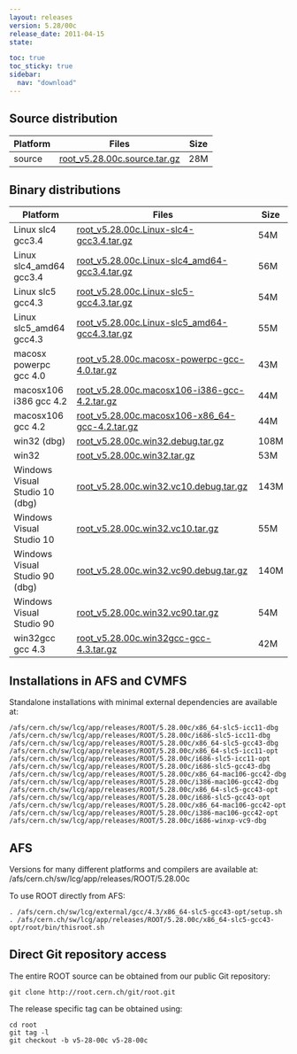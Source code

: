 ```yaml
---
layout: releases
version: 5.28/00c
release_date: 2011-04-15
state:

toc: true
toc_sticky: true
sidebar:
  nav: "download"
---
```



## Source distribution

| Platform       | Files | Size |
|-----------|-------|-----|
| source | [root_v5.28.00c.source.tar.gz](https://root.cern.ch/download/root_v5.28.00c.source.tar.gz) |  28M |


## Binary distributions

| Platform       | Files | Size |
|-----------|-------|-----|
| Linux slc4 gcc3.4 | [root_v5.28.00c.Linux-slc4-gcc3.4.tar.gz](https://root.cern.ch/download/root_v5.28.00c.Linux-slc4-gcc3.4.tar.gz) |  54M |
| Linux slc4_amd64 gcc3.4 | [root_v5.28.00c.Linux-slc4_amd64-gcc3.4.tar.gz](https://root.cern.ch/download/root_v5.28.00c.Linux-slc4_amd64-gcc3.4.tar.gz) |  56M |
| Linux slc5 gcc4.3 | [root_v5.28.00c.Linux-slc5-gcc4.3.tar.gz](https://root.cern.ch/download/root_v5.28.00c.Linux-slc5-gcc4.3.tar.gz) |  54M |
| Linux slc5_amd64 gcc4.3 | [root_v5.28.00c.Linux-slc5_amd64-gcc4.3.tar.gz](https://root.cern.ch/download/root_v5.28.00c.Linux-slc5_amd64-gcc4.3.tar.gz) |  55M |
| macosx powerpc gcc 4.0 | [root_v5.28.00c.macosx-powerpc-gcc-4.0.tar.gz](https://root.cern.ch/download/root_v5.28.00c.macosx-powerpc-gcc-4.0.tar.gz) |  43M |
| macosx106 i386 gcc 4.2 | [root_v5.28.00c.macosx106-i386-gcc-4.2.tar.gz](https://root.cern.ch/download/root_v5.28.00c.macosx106-i386-gcc-4.2.tar.gz) |  44M |
| macosx106 gcc 4.2 | [root_v5.28.00c.macosx106-x86_64-gcc-4.2.tar.gz](https://root.cern.ch/download/root_v5.28.00c.macosx106-x86_64-gcc-4.2.tar.gz) |  44M |
| win32 (dbg) | [root_v5.28.00c.win32.debug.tar.gz](https://root.cern.ch/download/root_v5.28.00c.win32.debug.tar.gz) | 108M |
| win32 | [root_v5.28.00c.win32.tar.gz](https://root.cern.ch/download/root_v5.28.00c.win32.tar.gz) |  53M |
| Windows Visual Studio 10 (dbg) | [root_v5.28.00c.win32.vc10.debug.tar.gz](https://root.cern.ch/download/root_v5.28.00c.win32.vc10.debug.tar.gz) | 143M |
| Windows Visual Studio 10 | [root_v5.28.00c.win32.vc10.tar.gz](https://root.cern.ch/download/root_v5.28.00c.win32.vc10.tar.gz) |  55M |
| Windows Visual Studio 90 (dbg) | [root_v5.28.00c.win32.vc90.debug.tar.gz](https://root.cern.ch/download/root_v5.28.00c.win32.vc90.debug.tar.gz) | 140M |
| Windows Visual Studio 90 | [root_v5.28.00c.win32.vc90.tar.gz](https://root.cern.ch/download/root_v5.28.00c.win32.vc90.tar.gz) |  54M |
| win32gcc gcc 4.3 | [root_v5.28.00c.win32gcc-gcc-4.3.tar.gz](https://root.cern.ch/download/root_v5.28.00c.win32gcc-gcc-4.3.tar.gz) |  42M |



## Installations in AFS and CVMFS
Standalone installations with minimal external dependencies are available at:
~~~
/afs/cern.ch/sw/lcg/app/releases/ROOT/5.28.00c/x86_64-slc5-icc11-dbg
/afs/cern.ch/sw/lcg/app/releases/ROOT/5.28.00c/i686-slc5-icc11-dbg
/afs/cern.ch/sw/lcg/app/releases/ROOT/5.28.00c/x86_64-slc5-gcc43-dbg
/afs/cern.ch/sw/lcg/app/releases/ROOT/5.28.00c/x86_64-slc5-icc11-opt
/afs/cern.ch/sw/lcg/app/releases/ROOT/5.28.00c/i686-slc5-icc11-opt
/afs/cern.ch/sw/lcg/app/releases/ROOT/5.28.00c/i686-slc5-gcc43-dbg
/afs/cern.ch/sw/lcg/app/releases/ROOT/5.28.00c/x86_64-mac106-gcc42-dbg
/afs/cern.ch/sw/lcg/app/releases/ROOT/5.28.00c/i386-mac106-gcc42-dbg
/afs/cern.ch/sw/lcg/app/releases/ROOT/5.28.00c/x86_64-slc5-gcc43-opt
/afs/cern.ch/sw/lcg/app/releases/ROOT/5.28.00c/i686-slc5-gcc43-opt
/afs/cern.ch/sw/lcg/app/releases/ROOT/5.28.00c/x86_64-mac106-gcc42-opt
/afs/cern.ch/sw/lcg/app/releases/ROOT/5.28.00c/i386-mac106-gcc42-opt
/afs/cern.ch/sw/lcg/app/releases/ROOT/5.28.00c/i686-winxp-vc9-dbg
~~~

## AFS
Versions for many different platforms and compilers are available at:
/afs/cern.ch/sw/lcg/app/releases/ROOT/5.28.00c

To use ROOT directly from AFS:
~~~
. /afs/cern.ch/sw/lcg/external/gcc/4.3/x86_64-slc5-gcc43-opt/setup.sh
. /afs/cern.ch/sw/lcg/app/releases/ROOT/5.28.00c/x86_64-slc5-gcc43-opt/root/bin/thisroot.sh
~~~

## Direct Git repository access
The entire ROOT source can be obtained from our public Git repository:

~~~
git clone http://root.cern.ch/git/root.git
~~~
The release specific tag can be obtained using:
~~~
cd root
git tag -l
git checkout -b v5-28-00c v5-28-00c
~~~
